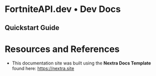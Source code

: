# FortniteAPI.dev • Dev Docs
## Quickstart Guide

# Resources and References
- This documentation site was built using the **Nextra Docs Template** found here: https://nextra.site
